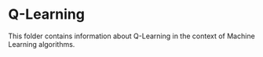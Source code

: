 # Q-Learning

This folder contains information about Q-Learning in the context of Machine Learning algorithms.